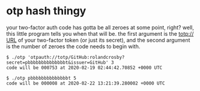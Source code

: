 # otp hash thingy

your two-factor auth code has gotta be all zeroes at some point, right? well, this little program tells you when that will be. the first argument is the [totp:// URL](https://github.com/google/google-authenticator/wiki/Key-Uri-Format) of your two-factor token (or just its secret), and the second argument is the number of zeroes the code needs to begin with.

```
$ ./otp 'otpauth://totp/GitHub:rolandcrosby?secret=pbbbbbbbbbbbbbbt&issuer=GitHub' 3
code will be 000753 at 2020-02-19 02:44:42.70852 +0000 UTC

$ ./otp pbbbbbbbbbbbbbbt 5
code will be 000008 at 2020-02-22 13:21:39.280002 +0000 UTC
```